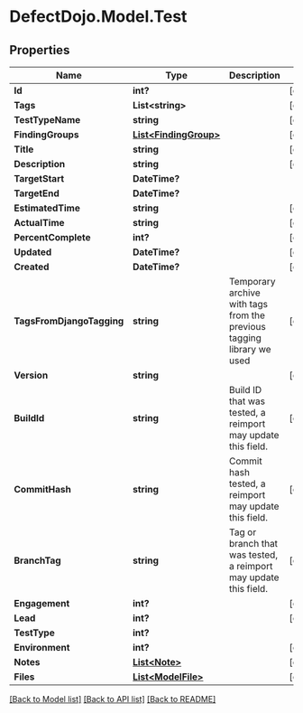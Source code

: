 # DefectDojo.Model.Test
## Properties

Name | Type | Description | Notes
------------ | ------------- | ------------- | -------------
**Id** | **int?** |  | [optional] 
**Tags** | **List&lt;string&gt;** |  | [optional] 
**TestTypeName** | **string** |  | [optional] 
**FindingGroups** | [**List&lt;FindingGroup&gt;**](FindingGroup.md) |  | [optional] 
**Title** | **string** |  | [optional] 
**Description** | **string** |  | [optional] 
**TargetStart** | **DateTime?** |  | 
**TargetEnd** | **DateTime?** |  | 
**EstimatedTime** | **string** |  | [optional] 
**ActualTime** | **string** |  | [optional] 
**PercentComplete** | **int?** |  | [optional] 
**Updated** | **DateTime?** |  | [optional] 
**Created** | **DateTime?** |  | [optional] 
**TagsFromDjangoTagging** | **string** | Temporary archive with tags from the previous tagging library we used | [optional] 
**Version** | **string** |  | [optional] 
**BuildId** | **string** | Build ID that was tested, a reimport may update this field. | [optional] 
**CommitHash** | **string** | Commit hash tested, a reimport may update this field. | [optional] 
**BranchTag** | **string** | Tag or branch that was tested, a reimport may update this field. | [optional] 
**Engagement** | **int?** |  | [optional] 
**Lead** | **int?** |  | [optional] 
**TestType** | **int?** |  | 
**Environment** | **int?** |  | [optional] 
**Notes** | [**List&lt;Note&gt;**](Note.md) |  | [optional] 
**Files** | [**List&lt;ModelFile&gt;**](ModelFile.md) |  | [optional] 

[[Back to Model list]](../README.md#documentation-for-models) [[Back to API list]](../README.md#documentation-for-api-endpoints) [[Back to README]](../README.md)

